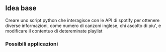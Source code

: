 ## Idea base
Creare uno script python che interagisce con le API di spotify per ottenere diverse informazioni, come numero di canzoni inglese, chi ascolto di piu', e modificare il contentuo di detereminate playlist

### Possibili applicazioni
